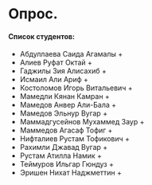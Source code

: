 # Опрос. 

#### Список студентов:
- Абдуллаева Саида Агамалы +
- Алиев Руфат Октай +
- Гаджилы Зия Алисахиб + 
- Исмаил Али Ариф +
- Костоломов Игорь Витальевич + 
- Мамедли Кянан Камран +
- Мамедов Анвер Али-Бала + 
- Мамедов Эльнур Вугар +
- Маммадгусейнов Мухаммед Заур + 
- Маммедов Агасаф Тофиг +
- Нифталиев Рустам Тофикович + 
- Рахимли Джавад Вугар +
- Рустам Атилла Намик +
- Теймуров Ильгар Гюндуз + 
- Эришен Нихат Наджметтин + 

